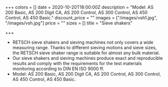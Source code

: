 +++
colors = []
date = 2020-10-20T18:00:00Z
description = "Model: AS 200 Basic, AS 200 Digit CA, AS 200 Control, AS 300 Control, AS 450 Control, AS 450 Basic."
discount_price = ""
images = ["/images/vsh1.jpg", "/images/vsh.jpg"]
price = ""
sizes = []
title = "Sieve shakers"

+++
* RETSCH sieve shakers and sieving machines not only covers a wide measuring range. Thanks to different sieving motions and sieve sizes, the RETSCH sieve shaker range is suitable for almost any bulk material.
* Our sieve shakers and sieving machines produce exact and reproducible results and comply with the requirements for the test materials monitoring according to DIN EN ISO 9000 ff.
* Model: AS 200 Basic, AS 200 Digit CA, AS 200 Control, AS 300 Control, AS 450 Control, AS 450 Basic.